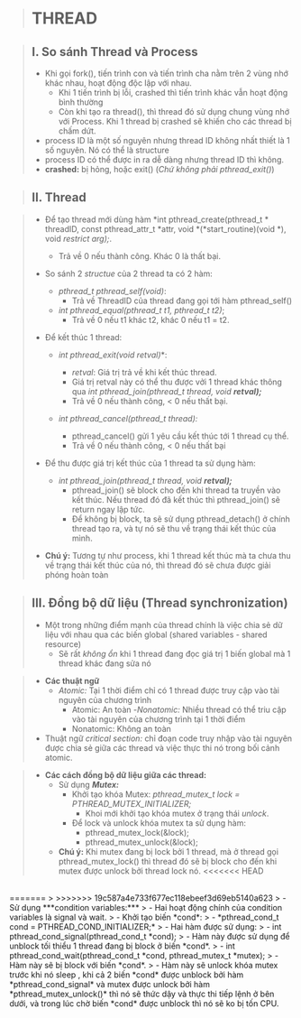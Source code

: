 > # THREAD 

> ## I. So sánh Thread và Process
> - Khi gọi fork(), tiến trình con và tiến trình cha nằm trên 2 vùng nhớ khác nhau, hoạt động độc lập với nhau.
>   - Khi 1 tiến trình bị lỗi, crashed thì tiến trình khác vẫn hoạt động bình thường
>    - Còn khi tạo ra thread(), thì thread đó sử dụng chung vùng nhớ với Process. Khi 1 thread bị crashed sẽ khiến cho các thread bị chấm dứt.
> - process ID là một số nguyên nhưng thread ID không nhất thiết là 1 số nguyên. Nó có thể là structure
> - process ID có thể được in ra dễ dàng nhưng thread ID thì không.
> - **crashed:** bị hỏng, hoặc exit() (*Chứ không phải pthread_exit()*)

> ## II. Thread

> - Để tạo thread mới dùng hàm *int pthread_create(pthread_t * threadID, const pthread_attr_t *attr, void *(*start_routine)(void *), void *restrict arg);*. 
>   - Trả về 0 nếu thành công. Khác 0 là thất bại.
>
> - So sánh 2 *structue* của 2 thread ta có 2 hàm:
>   - *pthread_t pthread_self(void)*:
>       - Trả về ThreadID của thread đang gọi tới hàm pthread_self()
>   - *int pthread_equal(pthread_t t1, pthread_t t2)*;
>       - Trả về 0 nếu t1 khác t2, khác 0 nếu t1 = t2.
>
> - Để kết thúc 1 thread: 
>   - *int pthread_exit(void *retval)***:
>       - *retval*: Giá trị trả về khi kết thúc thread.
>       - Giá trị retval này có thể thu được vởi 1 thread khác thông qua *int pthread_join(pthread_t thread, void **retval);***
>       - Trả về 0 nếu thành công, < 0 nếu thất bại.
> 
>   - *int pthread_cancel(pthread_t thread):*
>       - pthread_cancel() gửi 1 yêu cầu kết thúc tới 1 thread cụ thể.
>       - Trả về 0 nếu thành công, < 0 nếu thất bại
>
> - Để thu được giá trị kết thúc của 1 thread ta sử dụng hàm:
>   - *int pthread_join(pthread_t thread, void **retval);***
>       - pthread_join() sẽ block cho đến khi thread ta truyền vào kết thúc. Nếu thread đó đã kết thúc thì pthread_join() sẽ return ngay lập tức.
>       - Để không bị block, ta sẽ sử dụng pthread_detach() ở chính thread tạo ra, và tự nó sẽ thu về trạng thái kết thúc của mình.
> - **Chú ý:** Tương tự như process, khi 1 thread kết thúc mà ta chưa thu về trạng thái kết thúc của nó, thì thread đó sẽ chưa được giải phóng hoàn toàn

> ## III. Đồng bộ dữ liệu (Thread synchronization)
> - Một trong những điểm mạnh của thread chính là việc chia sẻ dữ liệu với nhau qua các biến global (shared variables - shared resource)
>   - Sẽ rất *không ổn* khi 1 thread đang đọc giá trị 1 biến global mà 1 thread khác đang sửa nó

> - **Các thuật ngữ**
>   - *Atomic:* Tại 1 thời điểm chỉ có 1 thread được truy cập vào tài nguyên của chương trình
>       - Atomic: An toàn
>   -*Nonatomic:* Nhiều thread có thể triu cập vào tài nguyên của chương trình tại 1 thời điểm
>       - Nonatomic: Không an toàn
> - Thuật ngữ *critical section:* chỉ đoạn code truy nhập vào tài nguyên được chia sẻ giữa các thread và việc thực thi nó trong bối cảnh atomic.

> - **Các cách đồng bộ dữ liệu giữa các thread:**
>   -   Sử dụng ***Mutex:***
>       - Khởi tạo khóa Mutex: *pthread_mutex_t lock = PTHREAD_MUTEX_INITIALIZER;*
>           - Khoi mới khởi tạo khóa mutex ở trạng thái *unlock*.
>       - Để lock và unlock khóa mutex ta sử dụng hàm:
>           - pthread_mutex_lock(&lock);
>           - pthread_mutex_unlock(&lock);
>   - **Chú ý:** Khi mutex đang bị lock bởi 1 thread, mà ở thread gọi pthread_mutex_lock() thì thread đó sẽ bị block cho đến khi mutex được unlock bởi thread lock nó.
<<<<<<< HEAD
<br>
=======
>
>>>>>>> 19c587a4e733f677ec118ebeef3d69eb5140a623
> - Sử dụng ***condition variables:***
>   - Hai hoạt động chính của condition variables là signal và wait.
>   - Khởi tạo biến *cond*:
>       - *pthread_cond_t cond = PTHREAD_COND_INITIALIZER;*
>       - Hai hàm được sử dụng:
>           - int pthread_cond_signal(pthread_cond_t *cond);
>               - Hàm này được sử dụng để unblock tối thiểu 1 thread đang bị block ở biến *cond*.
>           - int pthread_cond_wait(pthread_cond_t *cond, pthread_mutex_t *mutex);
>               - Hàm này sẽ bị block với biến *cond*.
>               - Hàm này sẽ unlock khóa mutex trước khi nó sleep , khi cả 2 biến *cond* được unblock bởi hàm *pthread_cond_signal* và mutex được unlock bởi hàm *pthread_mutex_unlock()* thì nó sẽ thức dậy và thực thi tiếp lệnh ở bên dưới, và trong lúc chờ biến *cond* được unblock thì nó sẽ ko bị tốn CPU.
